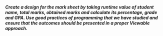 ##### Create a design for the mark sheet by taking runtime value of student name, total marks, obtained marks and calculate its percentage, grade and GPA. Use good practices of programming that we have studied and ensure that the outcomes should be presented in a proper Viewable approach.
